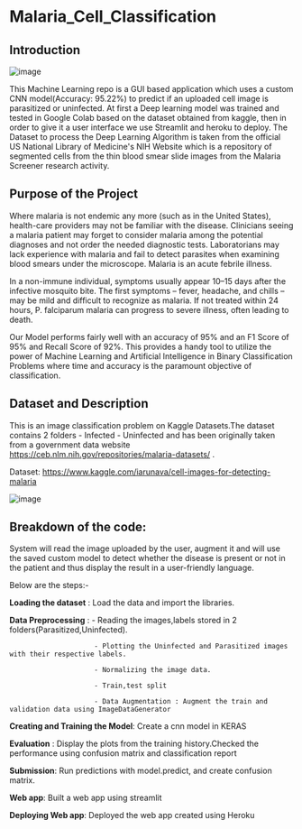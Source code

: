 # Malaria_Cell_Classification

## **Introduction**

![image](https://user-images.githubusercontent.com/85283934/138677608-7c8053f3-65fd-4549-8703-ca517899b50a.png)

This Machine Learning repo is a GUI based application which uses a custom CNN model(Accuracy: 95.22%) to predict if an uploaded cell image is parasitized or uninfected. At first a Deep learning model was trained and tested in Google Colab based on the dataset obtained from kaggle, then in order to give it a user interface we use Streamlit and heroku to deploy. The Dataset to process the Deep Learning Algorithm is taken from the official US National Library of Medicine's NIH Website which is a repository of segmented cells from the thin blood smear slide images from the Malaria Screener research activity.


## **Purpose of the Project**

Where malaria is not endemic any more (such as in the United States), health-care providers may not be familiar with the disease. Clinicians seeing a malaria patient may forget to consider malaria among the potential diagnoses and not order the needed diagnostic tests. Laboratorians may lack experience with malaria and fail to detect parasites when examining blood smears under the microscope. Malaria is an acute febrile illness.

In a non-immune individual, symptoms usually appear 10–15 days after the infective mosquito bite. The first symptoms – fever, headache, and chills – may be mild and difficult to recognize as malaria. If not treated within 24 hours, P. falciparum malaria can progress to severe illness, often leading to death.

Our Model performs fairly well with an accuracy of 95% and an F1 Score of 95% and Recall Score of 92%. This provides a handy tool to utilize the power of Machine Learning and Artificial Intelligence in Binary Classification Problems where time and accuracy is the paramount objective of classification.

## **Dataset and Description**

This is an image classification problem on Kaggle Datasets.The dataset contains 2 folders - Infected - Uninfected and has been originally taken from a government data website https://ceb.nlm.nih.gov/repositories/malaria-datasets/ .

Dataset: https://www.kaggle.com/iarunava/cell-images-for-detecting-malaria

![image](https://user-images.githubusercontent.com/85283934/138679130-25d68cb0-cdee-44f9-b3d3-819d2aec1851.png)

## **Breakdown of the code**:

System will read the image uploaded by the user, augment it and will use the saved custom model to detect whether the disease is present or not in the patient and thus display the result in a user-friendly language.

Below are the steps:-

**Loading the dataset** : Load the data and import the libraries.

**Data Preprocessing** : - Reading the images,labels stored in 2 folders(Parasitized,Uninfected).

                         - Plotting the Uninfected and Parasitized images with their respective labels.
                         
                         - Normalizing the image data.
                         
                         - Train,test split
                         
                         - Data Augmentation : Augment the train and validation data using ImageDataGenerator

**Creating and Training the Model**: Create a cnn model in KERAS

**Evaluation** : Display the plots from the training history.Checked the performance using confusion matrix and classification report

**Submission**: Run predictions with model.predict, and create confusion matrix.

**Web app**: Built a web app using streamlit 

**Deploying Web app**: Deployed the web app created using Heroku

